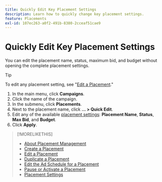 ```yaml
---
title: Quickly Edit Key Placement Settings
description: Learn how to quickly change key placement settings.
feature: Placements
exl-id: 107ec263-a0f2-491b-8380-2cceaf51cae9
---
```

# Quickly Edit Key Placement Settings

<!-- Some placements don't have this option. Clarify which placement types aren't eligible -- is it PG placements, or all placements using private inventory? And anything else? -->

You can edit the placement name, status, maximum bid, and budget without opening the complete placement settings.

>[!TIP]
>
> To edit any placement setting, see "[Edit a Placement](/help/dsp/campaign-management/placements/placement-edit.md)."

1. In the main menu, click **Campaigns**.
1. Click the name of the campaign.
1. In the submenu, click **Placements**.
1. Next to the placement name, click  **... > Quick Edit**.
1. Edit any of the available [placement settings](placement-settings.md):  **Placement Name**, **Status**, **Max Bid**, and **Budget**.
1. Click **Apply**.

>[!MORELIKETHIS]
>
>* [About Placement Management](placement-about.md)
>* [Create a Placement](placement-create.md)
>* [Edit a Placement](placement-edit.md)
>* [Duplicate a Placement](placement-duplicate.md)
>* [Edit the Ad Schedule for a Placement](placement-edit-ad-schedule.md)
>* [Pause or Activate a Placement](placement-pause-activate.md)
>* [Placement Settings](placement-settings.md)
